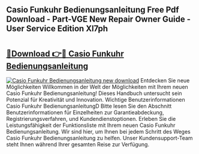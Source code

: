 ## Casio Funkuhr Bedienungsanleitung Free Pdf Download - Part-VGE New Repair Owner Guide - User Service Edition Xl7ph

# <h2><a href="http://df5jg8b.blite.top/?on=Casio+Funkuhr+Bedienungsanleitung">🔗Download 👉🔴 Casio Funkuhr Bedienungsanleitung</a></h2>

[![Casio Funkuhr Bedienungsanleitung new download](https://i.imgur.com/lujVjoI.png)](http://df5jg8b.blite.top/?on=Casio+Funkuhr+Bedienungsanleitung)
Entdecken Sie neue Möglichkeiten Willkommen in der Welt der Möglichkeiten mit Ihrem neuen Casio Funkuhr Bedienungsanleitung! Dieses Handbuch untersucht sein Potenzial für Kreativität und Innovation. Wichtige Benutzerinformationen Casio Funkuhr BedienungsanleitungD Bitte lesen Sie den Abschnitt Benutzerinformationen für Einzelheiten zur Garantieabdeckung, Registrierungsverfahren, und Kundendienstoptionen. Erleben Sie die Leistungsfähigkeit der Funktionsliste mit Ihrem neuen Casio Funkuhr Bedienungsanleitung. Wir sind hier, um Ihnen bei jedem Schritt des Weges Casio Funkuhr Bedienungsanleitung zu helfen. Unser Kundensupport-Team steht Ihnen während Ihrer gesamten Reise zur Verfügung.
